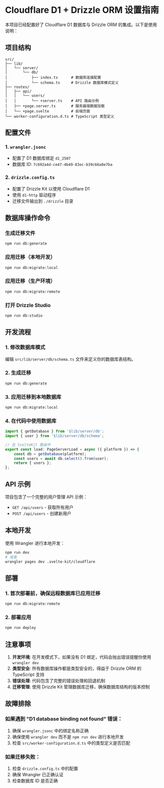 # Cloudflare D1 + Drizzle ORM 设置指南

本项目已经配置好了 Cloudflare D1 数据库与 Drizzle ORM 的集成。以下是使用说明：

## 项目结构

```
src/
├── lib/
│   └── server/
│       └── db/
│           ├── index.ts      # 数据库连接配置
│           └── schema.ts     # Drizzle 数据库模式定义
├── routes/
│   ├── api/
│   │   └── users/
│   │       └── +server.ts    # API 路由示例
│   ├── +page.server.ts       # 服务器端数据加载
│   └── +page.svelte          # 前端页面
└── worker-configuration.d.ts # TypeScript 类型定义
```

## 配置文件

### 1. `wrangler.jsonc`
- 配置了 D1 数据库绑定 `d1_2507`
- 数据库 ID: `7c692a4d-ce47-4b49-83ec-b39c66a0e7ba`

### 2. `drizzle.config.ts`
- 配置了 Drizzle Kit 以使用 Cloudflare D1
- 使用 `d1-http` 驱动程序
- 迁移文件输出到 `./drizzle` 目录

## 数据库操作命令

### 生成迁移文件
```bash
npm run db:generate
```

### 应用迁移（本地开发）
```bash
npm run db:migrate:local
```

### 应用迁移（生产环境）
```bash
npm run db:migrate:remote
```

### 打开 Drizzle Studio
```bash
npm run db:studio
```

## 开发流程

### 1. 修改数据库模式
编辑 `src/lib/server/db/schema.ts` 文件来定义你的数据库表结构。

### 2. 生成迁移
```bash
npm run db:generate
```

### 3. 应用迁移到本地数据库
```bash
npm run db:migrate:local
```

### 4. 在代码中使用数据库
```typescript
import { getDatabase } from '$lib/server/db';
import { user } from '$lib/server/db/schema';

// 在 SvelteKit 路由中
export const load: PageServerLoad = async ({ platform }) => {
    const db = getDatabase(platform);
    const users = await db.select().from(user);
    return { users };
};
```

## API 示例

项目包含了一个完整的用户管理 API 示例：

- `GET /api/users` - 获取所有用户
- `POST /api/users` - 创建新用户

## 本地开发

使用 Wrangler 进行本地开发：

```bash
npm run dev
# 或者
wrangler pages dev .svelte-kit/cloudflare
```

## 部署

### 1. 首次部署前，确保远程数据库已应用迁移
```bash
npm run db:migrate:remote
```

### 2. 部署应用
```bash
npm run deploy
```

## 注意事项

1. **开发环境**: 在开发模式下，如果没有 D1 绑定，代码会抛出错误提醒你使用 `wrangler dev`
2. **类型安全**: 所有数据库操作都是类型安全的，得益于 Drizzle ORM 的 TypeScript 支持
3. **错误处理**: 代码包含了完整的错误处理和回退机制
4. **迁移管理**: 使用 Drizzle Kit 管理数据库迁移，确保数据库结构的版本控制

## 故障排除

### 如果遇到 "D1 database binding not found" 错误：
1. 确保 `wrangler.jsonc` 中的绑定名称正确
2. 确保使用 `wrangler dev` 而不是 `npm run dev` 进行本地开发
3. 检查 `src/worker-configuration.d.ts` 中的类型定义是否匹配

### 如果迁移失败：
1. 检查 `drizzle.config.ts` 中的配置
2. 确保 Wrangler 已正确认证
3. 检查数据库 ID 是否正确
